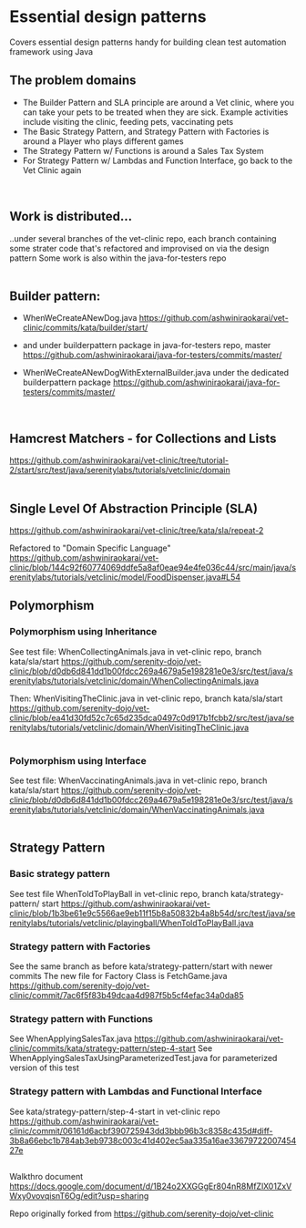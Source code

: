 # Essential design patterns
Covers essential design patterns handy for building clean test automation framework using Java

## The problem domains
- The Builder Pattern and SLA principle are around a Vet clinic, where you can take your pets to be treated when they are sick. Example activities include visiting the clinic, feeding pets, vaccinating pets
- The Basic Strategy Pattern, and Strategy Pattern with Factories is around a Player who plays different games
- The Strategy Pattern w/ Functions is around a Sales Tax System
- For Strategy Pattern w/ Lambdas and Function Interface, go back to the Vet Clinic again
<br>

## Work is distributed...
..under several branches of the vet-clinic repo, each branch containing some strater code that's refactored and improvised on via the design pattern
Some work is also within the java-for-testers repo
<br> 
<br>
## Builder pattern: 
- WhenWeCreateANewDog.java 
  https://github.com/ashwiniraokarai/vet-clinic/commits/kata/builder/start/
  
- and under
  builderpattern package in java-for-testers repo, master
  https://github.com/ashwiniraokarai/java-for-testers/commits/master/
  
- WhenWeCreateANewDogWithExternalBuilder.java under the dedicated builderpattern package
  https://github.com/ashwiniraokarai/java-for-testers/commits/master/
<br>

## Hamcrest Matchers - for Collections and Lists
https://github.com/ashwiniraokarai/vet-clinic/tree/tutorial-2/start/src/test/java/serenitylabs/tutorials/vetclinic/domain
<br> 
<br>

## Single Level Of Abstraction Principle (SLA)
https://github.com/ashwiniraokarai/vet-clinic/tree/kata/sla/repeat-2

Refactored to "Domain Specific Language"
https://github.com/ashwiniraokarai/vet-clinic/blob/144c92f60774069ddfe5a8af0eae94e4fe036c44/src/main/java/serenitylabs/tutorials/vetclinic/model/FoodDispenser.java#L54
<br> 

## Polymorphism 
### Polymorphism using Inheritance
See test file: WhenCollectingAnimals.java in vet-clinic repo, branch kata/sla/start
https://github.com/serenity-dojo/vet-clinic/blob/d0db6d841dd1b00fdcc269a4679a5e198281e0e3/src/test/java/serenitylabs/tutorials/vetclinic/domain/WhenCollectingAnimals.java

Then: WhenVisitingTheClinic.java in vet-clinic repo, branch kata/sla/start
https://github.com/serenity-dojo/vet-clinic/blob/ea41d30fd52c7c65d235dca0497c0d917b1fcbb2/src/test/java/serenitylabs/tutorials/vetclinic/domain/WhenVisitingTheClinic.java
<br>
<br>

### Polymorphism using Interface
See test file: WhenVaccinatingAnimals.java in vet-clinic repo, branch kata/sla/start
https://github.com/serenity-dojo/vet-clinic/blob/d0db6d841dd1b00fdcc269a4679a5e198281e0e3/src/test/java/serenitylabs/tutorials/vetclinic/domain/WhenVaccinatingAnimals.java
<br> 
<br>

## Strategy Pattern

### Basic strategy pattern
See test file WhenToldToPlayBall in vet-clinic repo, branch kata/strategy-pattern/ start
https://github.com/ashwiniraokarai/vet-clinic/blob/1b3be61e9c5566ae9eb11f15b8a50832b4a8b54d/src/test/java/serenitylabs/tutorials/vetclinic/playingball/WhenToldToPlayBall.java

### Strategy pattern with Factories
See the same branch as before kata/strategy-pattern/start with newer commits
The new file for Factory Class is FetchGame.java
https://github.com/serenity-dojo/vet-clinic/commit/7ac6f5f83b49dcaa4d987f5b5cf4efac34a0da85

### Strategy pattern with Functions
See WhenApplyingSalesTax.java
https://github.com/ashwiniraokarai/vet-clinic/commits/kata/strategy-pattern/step-4-start
See WhenApplyingSalesTaxUsingParameterizedTest.java for parameterized version of this test

### Strategy pattern with Lambdas and Functional Interface
See kata/strategy-pattern/step-4-start in vet-clinic repo
https://github.com/ashwiniraokarai/vet-clinic/commit/06161d6acbf390725943dd3bbb96b3c8358c435d#diff-3b8a66ebc1b784ab3eb9738c003c41d402ec5aa335a16ae3367972200745427e
<br>

##

Walkthro document
https://docs.google.com/document/d/1B24o2XXGGgEr804nR8MfZlX01ZxVWxy0vovqisnT6Og/edit?usp=sharing

Repo originally forked from https://github.com/serenity-dojo/vet-clinic
